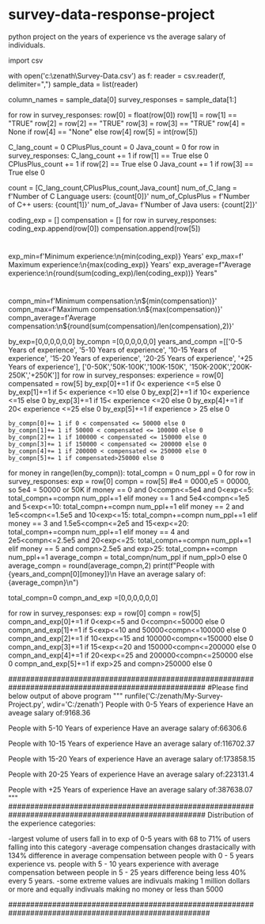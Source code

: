 # survey-data-response-project
python project on the years of experience vs the average salary of individuals.

import csv

with open('c:\zenath\Survey-Data.csv') as f:
    reader = csv.reader(f, delimiter=",")
    sample_data = list(reader)

column_names = sample_data[0]
survey_responses = sample_data[1:]

for row in survey_responses:
    row[0] = float(row[0])
    row[1] = row[1] == "TRUE" 
    row[2] = row[2] == "TRUE" 
    row[3] = row[3] == "TRUE" 
    row[4] = None if row[4] == "None" else row[4]
    row[5] = int(row[5])   
    
C_lang_count = 0
CPlusPlus_count = 0
Java_count = 0
for row in survey_responses:
    C_lang_count += 1 if row[1] == True else 0
    CPlusPlus_count += 1 if row[2] == True else 0
    Java_count += 1 if row[3] == True else 0
    
count = [C_lang_count,CPlusPlus_count,Java_count]
num_of_C_lang = f'Number of C Language users: {count[0]}'
num_of_CplusPlus = f'Number of C++ users:  {count[1]}'
num_of_Java= f'Number of Java users: {count[2]}'


coding_exp = []
compensation = []
for row in survey_responses:
    coding_exp.append(row[0])
    compensation.append(row[5])
#   
exp_min=f'Minimum experience:\n{min(coding_exp)} Years'
exp_max=f' Maximum experience:\n{max(coding_exp)} Years'
exp_average=f"Average experience:\n{round(sum(coding_exp)/len(coding_exp))} Years"
#
compn_min=f'Minimum compensation:\n${min(compensation)}'
compn_max=f'Maximum compensation:\n${max(compensation)}'
compn_average=f'Average compensation:\n${round(sum(compensation)/len(compensation),2)}'



by_exp=[0,0,0,0,0,0]
by_compn =[0,0,0,0,0,0]
years_and_compn =[['0-5 Years of experience',
            '5-10 Years of experience',
            '10-15 Years of experience',
            '15-20 Years of experience',
            '20-25 Years of experience',
            '+25 Years of experience'],
            ['0-50K','50K-100K','100K-150K',
             '150K-200K','200K-250K','+250K']]
for row in survey_responses:
    experience = row[0]
    compensated = row[5]
    by_exp[0]+=1 if 0< experience <=5 else 0
    by_exp[1]+=1 if 5< experience <=10 else 0
    by_exp[2]+=1 if 10< experience <=15 else 0
    by_exp[3]+=1 if 15< experience <=20 else 0
    by_exp[4]+=1 if 20< experience <=25 else 0
    by_exp[5]+=1 if experience > 25 else 0
    
    by_compn[0]+= 1 if 0 < compensated <= 50000 else 0
    by_compn[1]+= 1 if 50000 < compensated <= 100000 else 0
    by_compn[2]+= 1 if 100000 < compensated <= 150000 else 0
    by_compn[3]+= 1 if 150000 < compensated <= 200000 else 0
    by_compn[4]+= 1 if 200000 < compensated <= 250000 else 0
    by_compn[5]+= 1 if compensated>250000 else 0


for money in range(len(by_compn)):
    total_compn = 0
    num_ppl = 0
    for row in survey_responses:
        exp = row[0]
        compn = row[5]
        #e4 = 0000,e5 = 00000, so 5e4 = 50000 or 50K
        if money == 0 and 0<compn<=5e4 and 0<exp<=5:
            total_compn+=compn
            num_ppl+=1
        elif money == 1 and 5e4<compn<=1e5 and 5<exp<=10:
            total_compn+=compn
            num_ppl+=1
        elif money == 2  and 1e5<compn<=1.5e5 and 10<exp<=15:
            total_compn+=compn
            num_ppl+=1
        elif money == 3 and 1.5e5<compn<=2e5 and 15<exp<=20:
            total_compn+=compn
            num_ppl+=1
        elif money == 4 and 2e5<compn<=2.5e5 and 20<exp<=25:
            total_compn+=compn
            num_ppl+=1
        elif money == 5 and compn>2.5e5 and exp>25:
            total_compn+=compn
            num_ppl+=1
    average_compn = total_compn/num_ppl if num_ppl>0 else 0
    average_compn = round(average_compn,2)
    print(f"People with {years_and_compn[0][money]}\n Have an average salary of:{average_compn}\n")




total_compn=0
compn_and_exp =[0,0,0,0,0,0]

for row in survey_responses:
    exp = row[0]
    compn = row[5]
    compn_and_exp[0]+=1 if 0<exp<=5 and 0<compn<=50000 else 0 
    compn_and_exp[1]+=1 if 5<exp<=10 and 50000<compn<=100000 else 0
    compn_and_exp[2]+=1 if 10<exp<=15 and 100000<compn<=150000 else 0
    compn_and_exp[3]+=1 if 15<exp<=20 and 150000<compn<=200000 else 0
    compn_and_exp[4]+=1 if 20<exp<=25 and 200000<compn<=250000 else 0
    compn_and_exp[5]+=1 if exp>25 and compn>250000 else 0
    

#####################################################################################################
#Please find below output of above program
"""
runfile('C:/zenath/My-Survey-Project.py', wdir='C:/zenath')
People with 0-5 Years of experience
 Have an aveage salary of:9168.36

People with 5-10 Years of experience
 Have an average salary of:66306.6

People with 10-15 Years of experience
 Have an average salary of:116702.37

People with 15-20 Years of experience
 Have an average salary of:173858.15

People with 20-25 Years of experience
 Have an average salary of:223131.4

People with +25 Years of experience
 Have an average salary of:387638.07
""" 
##################################################################################################### 
Distribution of the experience categories:

-largest volume of users fall in to exp of 0-5 years with 68 to 71% of users falling into this category
-average compensation changes drastacically with 134% difference in average compensation between people with 0 - 5 years experience vs. people with 5 - 10 years experience with average compensation between people in 5 - 25 years difference being less 40% every 5 years.
-some extreme values are indivuals making 1 million dollars or more and equally indivuals making no money or less than 5000

######################################################################################################



    
